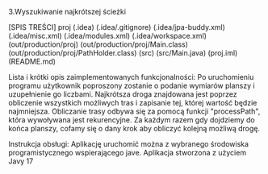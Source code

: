 3.Wyszukiwanie najkrótszej ścieżki 

[SPIS TREŚCI]
proj
    (.idea)
        (.idea/.gitignore)
        (.idea/jpa-buddy.xml)
        (.idea/misc.xml)
        (.idea/modules.xml)
        (.idea/workspace.xml)
    (out/production/proj)
        (out/production/proj/Main.class)
        (out/production/proj/PathHolder.class)
    (src)
        (src/Main.java)
(proj.iml)
(README.md)



Lista i krótki opis zaimplementowanych funkcjonalności:
Po uruchomieniu programu użytkownik poproszony zostanie o podanie wymiarów planszy i uzupełnienie go liczbami.
Najkrótsza droga znajdowana jest poprzez obliczenie wszystkich możliwych tras i zapisanie tej, której wartość będzie najmniejsza.
Obliczanie trasy odbywa się za pomocą funkcji "processPath", która wywoływana jest rekurencyjne.
Za każdym razem gdy dojdziemy do końca planszy, cofamy się o dany krok aby obliczyć kolejną możliwą drogę.

Instrukcja obsługi:
Aplikację uruchomić można z wybranego środowiska programistycznego wspierającego jave.
Aplikacja stworzona z użyciem Javy 17